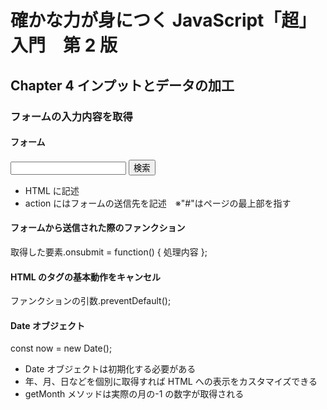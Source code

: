 # 確かな力が身につく JavaScript「超」入門　第 2 版

## Chapter 4 インプットとデータの加工

### フォームの入力内容を取得

#### フォーム

<form action="#" id="id名">
  <input type="text" name="name名">
  <input type="submit" value="検索">
</form>

- HTML に記述
- action にはフォームの送信先を記述　※"#"はページの最上部を指す

#### フォームから送信された際のファンクション

取得した要素.onsubmit = function() { 処理内容 };

#### HTML のタグの基本動作をキャンセル

ファンクションの引数.preventDefault();

#### Date オブジェクト

const now = new Date();

- Date オブジェクトは初期化する必要がある
- 年、月、日などを個別に取得すれば HTML への表示をカスタマイズできる
- getMonth メソッドは実際の月の-1 の数字が取得される
